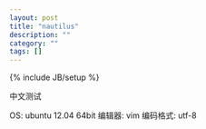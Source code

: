 ```yaml
---
layout: post
title: "nautilus"
description: ""
category: ""
tags: []
---
```

{% include JB/setup %}

中文测试

OS: ubuntu 12.04 64bit
编辑器: vim
编码格式: utf-8
